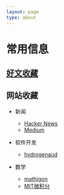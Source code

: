 ```yaml
---
layout: page
type: about
---
```


# 常用信息

## [好文收藏](./article_collection.md)

## 网站收藏

* 新闻
    * [Hacker News](https://news.ycombinator.com)
    * [Medium](https://medium.com/)

* 软件开发
    * [hydrogenaud](http://wiki.hydrogenaud.io/index.php?title=Main_Page)

* 数学
    * [mathigon](https://mathigon.org)
    * [MIT微积分](http://www-math.mit.edu/~djk/calculus_beginners/)

